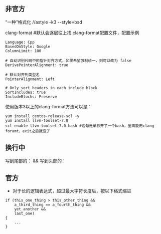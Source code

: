 ## 非官方

“一种”格式化
//astyle -k3 --style=bsd <file>

clang-format <file> #默认会逐层往上找.clang-format配置文件，配置示例
```
Language: Cpp
BasedOnStyle: Google
ColumnLimit: 100

# 自动识别代码中的指针对齐方式，如果希望强制统一，则可以改为 false
DerivePointerAlignment: true

# 默认对齐到类型名
PointerAlignment: Left

# Only sort headers in each include block
SortIncludes: true
IncludeBlocks: Preserve
```
使用版本3以上的clang-format方法可以是：
```
yum install centos-release-scl -y
yum install llvm-toolset-7.0
scl enable llvm-toolset-7.0 bash #这句是单独开了一个bash，里面能用clang-foramt，exit之后就没了
```

## 换行中
写到尾部的：
&&
写到头部的：


## 官方
* 对于长的逻辑表达式，超过最大字符长度后，按以下格式缩进
```
if (this_one_thing > this_other_thing &&
    a_third_thing == a_fourth_thing &&
    yet_another &&
    last_one)
{
    ...
}